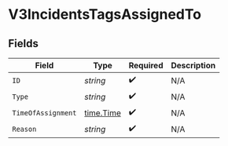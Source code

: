 # V3IncidentsTagsAssignedTo


## Fields

| Field                                     | Type                                      | Required                                  | Description                               |
| ----------------------------------------- | ----------------------------------------- | ----------------------------------------- | ----------------------------------------- |
| `ID`                                      | *string*                                  | :heavy_check_mark:                        | N/A                                       |
| `Type`                                    | *string*                                  | :heavy_check_mark:                        | N/A                                       |
| `TimeOfAssignment`                        | [time.Time](https://pkg.go.dev/time#Time) | :heavy_check_mark:                        | N/A                                       |
| `Reason`                                  | *string*                                  | :heavy_check_mark:                        | N/A                                       |